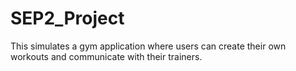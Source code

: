 # SEP2_Project

This simulates a gym application where users can create their own workouts and communicate with their trainers.
